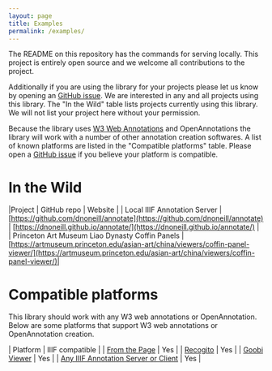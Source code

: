 ```yaml
---
layout: page
title: Examples
permalink: /examples/
---
```


The README on this repository has the commands for serving locally. This project is entirely open source and we welcome all contributions to the project.

Additionally if you are using the library for your projects please let us know by opening an [GitHub issue](https://github.com/NCSU-Libraries/iiif-annotation/issues). We are interested in any and all projects using this library. The "In the Wild" table lists projects currently using this library. We will not list your project here without your permission.

Because the library uses [W3 Web Annotations](https://www.w3.org/TR/annotation-model/) and OpenAnnotations the library will work with a number of other annotation creation softwares. A list of known platforms are listed in the "Compatible platforms" table. Please open a [GitHub issue](https://github.com/NCSU-Libraries/iiif-annotation/issues) if you believe your platform is compatible.

# In the Wild

|Project | GitHub repo | Website |
| Local IIIF Annotation Server | [https://github.com/dnoneill/annotate](https://github.com/dnoneill/annotate) | [https://dnoneill.github.io/annotate/](https://dnoneill.github.io/annotate/) |
| Princeton Art Museum Liao Dynasty Coffin Panels | [https://artmuseum.princeton.edu/asian-art/china/viewers/coffin-panel-viewer/](https://artmuseum.princeton.edu/asian-art/china/viewers/coffin-panel-viewer/)|

# Compatible platforms
This library should work with any W3 web annotations or OpenAnnotation. Below are some platforms that support W3 web annotations or OpenAnnotation creation.

| Platform | IIIF compatible |
| [From the Page](https://fromthepage.com) | Yes |
| [Recogito](https://recogito.pelagios.org) | Yes |
| [Goobi Viewer](https://www.intranda.com/en/digiverso/goobi-viewer/goobi-viewer-overview/) | Yes |
| [Any IIIF Annotation Server or Client](https://github.com/IIIF/awesome-iiif#annotations) | Yes |
